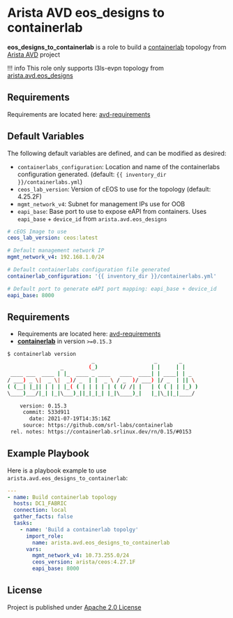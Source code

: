 # Arista AVD eos_designs to containerlab

**eos_designs_to_containerlab** is a role to build a [containerlab](https://containerlab.srlinux.dev/) topology from [Arista AVD](https://www.avd.sh) project

!!! info
    This role only supports l3ls-evpn topology from [arista.avd.eos_designs](https://avd.sh/en/latest/roles/eos_designs/doc/l3ls-evpn.html)

## Requirements

Requirements are located here: [avd-requirements](../../README.md#Requirements)

## Default Variables

The following default variables are defined, and can be modified as desired:

- `containerlabs_configuration`: Location and name of the containerlabs configuration generated. (default: `{{ inventory_dir }}/containerlabs.yml`)
- `ceos_lab_version`: Version of cEOS to use for the topology (default: 4.25.2F)
- `mgmt_network_v4`: Subnet for management IPs use for OOB
- `eapi_base`: Base port to use to expose eAPI from containers. Uses `eapi_base` + `device_id` from `arista.avd.eos_designs`

```yaml
# cEOS Image to use
ceos_lab_version: ceos:latest

# Default management network IP
mgmt_network_v4: 192.168.1.0/24

# Default containerlabs configuration file generated
containerlab_configuration: '{{ inventory_dir }}/containerlabs.yml'

# Default port to generate eAPI port mapping: eapi_base + device_id
eapi_base: 8000
```

## Requirements

- Requirements are located here: [avd-requirements](../../README.md#Requirements)
- [**containerlab**](https://containerlab.srlinux.dev/) in version `>=0.15.3`

```bash
$ containerlab version
                           _                   _       _
                 _        (_)                 | |     | |
 ____ ___  ____ | |_  ____ _ ____   ____  ____| | ____| | _
/ ___) _ \|  _ \|  _)/ _  | |  _ \ / _  )/ ___) |/ _  | || \
( (__| |_|| | | | |_( ( | | | | | ( (/ /| |   | ( ( | | |_) )
\____)___/|_| |_|\___)_||_|_|_| |_|\____)_|   |_|\_||_|____/

    version: 0.15.3
     commit: 533d911
       date: 2021-07-19T14:35:16Z
     source: https://github.com/srl-labs/containerlab
 rel. notes: https://containerlab.srlinux.dev/rn/0.15/#0153
```

## Example Playbook

Here is a playbook example to use `arista.avd.eos_designs_to_containerlab`:

```yaml
---
- name: Build containerlab topology
  hosts: DC1_FABRIC
  connection: local
  gather_facts: false
  tasks:
    - name: 'Build a containerlab topolgy'
      import_role:
        name: arista.avd.eos_designs_to_containerlab
      vars:
        mgmt_network_v4: 10.73.255.0/24
        ceos_version: arista/ceos:4.27.1F
        eapi_base: 8000
```

## License

Project is published under [Apache 2.0 License](../../LICENSE)
